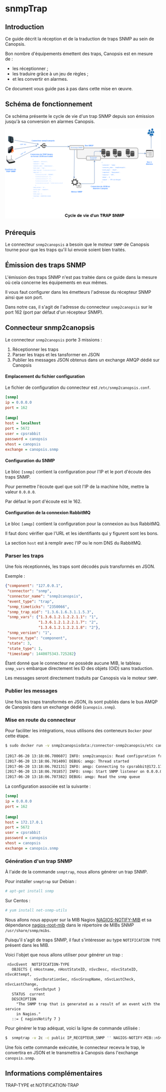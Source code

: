 # snmpTrap

## Introduction

Ce guide décrit la réception et de la traduction de traps SNMP au sein de Canopsis.

Bon nombre d'équipements émettent des traps, Canopsis est en mesure de :

*  les réceptionner ;
*  les traduire grâce à un jeu de règles ;
*  et les convertir en alarmes.

Ce document vous guide pas à pas dans cette mise en œuvre.

## Schéma de fonctionnement

Ce schéma présente le cycle de vie d'un trap SNMP depuis son émission jusqu'à sa conversion en alarmes Canopsis.

![img1](img/Cycle_vie_trap_snmp.png)

## Prérequis

Le connecteur `snmp2canopsis` a besoin que le moteur `SNMP` de Canopsis tourne pour que les traps qu'il lui envoie soient bien traités.

## Émission des traps SNMP

L'émission des traps SNMP n'est pas traitée dans ce guide dans la mesure où cela concerne les équipements en eux mêmes.

Il vous faut configurer dans les émetteurs l'adresse du récepteur SNMP ainsi que son port.  

Dans notre cas, il s'agit de l'adresse du connecteur `snmp2canopsis` sur le port 162 (port par défaut d'un récepteur SNMP).

## Connecteur snmp2canopsis

Le connecteur `snmp2canopsis` porte 3 missions :

1. Réceptionner les traps
2. Parser les traps et les tansformer en JSON
3. Publier les messages JSON obtenus dans un exchange AMQP dédié sur Canopsis

#### Emplacement du fichier configuration

Le fichier de configuration du connecteur est `/etc/snmp2canopsis.conf`.

```ini
[snmp]
ip = 0.0.0.0
port = 162

[amqp]
host = localhost
port = 5672
user = cpsrabbit
password = canopsis
vhost = canopsis
exchange = canopsis.snmp
```

#### Configuration du SNMP

Le bloc `[snmp]` contient la configuration pour l'IP et le port d'écoute des traps SNMP.

Pour permettre l'écoute quel que soit l'IP de la machine hôte, mettre la valeur  `0.0.0.0`.

Par défaut le port d'écoute est le 162.

#### Configuration de la connexion RabbitMQ

Le bloc `[amqp]` contient la configuration pour la connexion au bus RabbitMQ.

Il faut donc vérifier que l'URL et les identifiants qui y figurent sont les bons.

La section `host` est à remplir avec l'IP ou le nom DNS du RabbitMQ.

### Parser les traps

Une fois réceptionnés, les traps sont décodés puis transformés en JSON.

Exemple :

```json
{"component": "127.0.0.1",
 "connector": "snmp",
 "connector_name": "snmp2canopsis",
 "event_type": "trap",
 "snmp_timeticks": "2350066",
 "snmp_trap_oid": "1.3.6.1.6.3.1.1.5.3",
 "snmp_vars": {"1.3.6.1.2.1.2.2.1.1": "1",
               "1.3.6.1.2.1.2.2.1.7": "2",
               "1.3.6.1.2.1.2.2.1.8": "2"},
 "snmp_version": "1",
 "source_type": "component",
 "state": 3,
 "state_type": 1,
 "timestamp": 1440075343.725282}
```

Étant donné que le connecteur ne possède aucune MIB, le tableau `snmp_vars` embarque directement les ID des objets (OID) sans traduction.

Les messages seront directement traduits par Canopsis via le moteur `SNMP`.

### Publier les messages

Une fois les traps transformés en JSON, ils sont publiés dans le bus AMQP de Canopsis dans un exchange dédié (`canopsis.snmp`).

### Mise en route du connecteur

Pour faciliter les intégrations, nous utilisons des conteneurs `Docker` pour cette étape.

```sh
$ sudo docker run -v snmp2canopsisdata:/connector-snmp2canopsis/etc canopsis/canopsis-cat-connector-snmp:2.4

[2017-06-20 13:18:06.700607] INFO: snmp2canopsis: Read configuration from /connector-snmp2canopsis/etc/snmp2canopsis.conf
[2017-06-20 13:18:06.701409] DEBUG: amqp: Thread started
[2017-06-20 13:18:06.702131] INFO: amqp: Connecting to cpsrabbit@172.17.0.1, on canopsis
[2017-06-20 13:18:06.701857] INFO: snmp: Start SNMP listener on 0.0.0.0:162
[2017-06-20 13:18:06.707382] DEBUG: amqp: Read the snmp queue
```

La configuration associée est la suivante :

```ini
[snmp]
ip = 0.0.0.0
port = 162

[amqp]
host = 172.17.0.1
port = 5672
user = cpsrabbit
password = canopsis
vhost = canopsis
exchange = canopsis.snmp
```

### Génération d'un trap SNMP

À l'aide de la commande `snmptrap`, nous allons générer un trap SNMP.

Pour installer `snmptrap` sur Debian :

```bash
# apt-get install snmp
```

Sur Centos :

```bash
# yum install net-snmp-utils
```

Nous allons nous appuyer sur la MIB Nagios [NAGIOS-NOTIFY-MIB](https://github.com/monitoring-plugins/nagios-mib/blob/master/MIB/NAGIOS-NOTIFY-MIB) et sa dépendance [nagios-root-mib](https://github.com/nagios-plugins/nagios-mib/blob/master/src-mib/nagios-root.mib) dans le répertoire de MIBs SNMP `/usr/share/snmp/mibs`.

Puisqu'il s'agit de traps SNMP, il faut s'intéresser au type `NOTIFICATION TYPE` présent dans les MIB.

Voici l'objet que nous allons utiliser pour générer un trap :

```
 nSvcEvent  NOTIFICATION-TYPE
   OBJECTS { nHostname, nHostStateID, nSvcDesc, nSvcStateID, nSvcAttempt,
             nSvcDurationSec, nSvcGroupName, nSvcLastCheck, nSvcLastChange,
             nSvcOutput }
   STATUS  current
   DESCRIPTION
     "The SNMP trap that is generated as a result of an event with the service
     in Nagios."
   ::= { nagiosNotify 7 }
```

Pour générer le trap adéquat, voici la ligne de commande utilisée :

```sh
$  snmptrap -v 2c -c public IP_RECEPTEUR_SNMP '' NAGIOS-NOTIFY-MIB::nSvcEvent nSvcHostname s "Equipement Impacte" nSvcDesc s "Ressource Impactee" nSvcStateID i 3 nSvcOutput s "Message de sortie du trap SNMP"  
```

Une fois cette commande exécutée, le connecteur recevra le trap, le convertira en JSON et le transmettra à Canopsis dans l'exchange `canopsis.snmp`.

## Informations complémentaires

TRAP-TYPE et NOTIFICATION-TRAP
